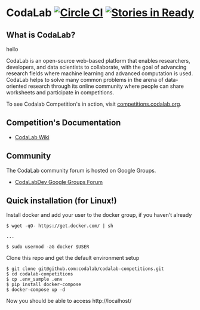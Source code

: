 # CodaLab [![Circle CI](https://circleci.com/gh/codalab/codalab-competitions.svg?style=shield)](https://circleci.com/gh/codalab/codalab-competitions) [![Stories in Ready](https://badge.waffle.io/codalab/codalab-competitions.png?label=ready&title=Ready)](http://waffle.io/codalab/codalab-competitions)

## What is CodaLab?
hello

CodaLab is an open-source web-based platform that enables researchers, developers, and data scientists to collaborate, with the goal of advancing research fields where machine learning and advanced computation is used.  CodaLab helps to solve many common problems in the arena of data-oriented research through its online community where people can share worksheets and participate in competitions.

To see Codalab Competition's in action, visit [competitions.codalab.org](https://competitions.codalab.org/).

## Competition's Documentation

- [CodaLab Wiki](https://github.com/codalab/codalab/wiki)

## Community

The CodaLab community forum is hosted on Google Groups.
- [CodaLabDev Google Groups Forum](https://groups.google.com/forum/#!forum/codalabdev)


## Quick installation (for Linux!)

Install docker and add your user to the docker group, if you haven't already

```
$ wget -qO- https://get.docker.com/ | sh

...

$ sudo usermod -aG docker $USER
```

Clone this repo and get the default environment setup
```
$ git clone git@github.com:codalab/codalab-competitions.git
$ cd codalab-competitions
$ cp .env_sample .env
$ pip install docker-compose
$ docker-compose up -d
```

Now you should be able to access http://localhost/

